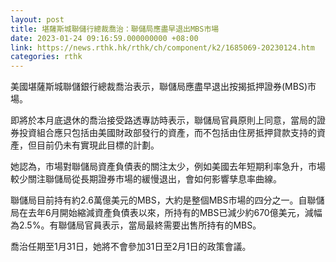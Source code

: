 ```yaml
---
layout: post
title: 堪薩斯城聯儲行總裁喬治：聯儲局應盡早退出MBS市場
date: 2023-01-24 09:16:59.000000000 +08:00
link: https://news.rthk.hk/rthk/ch/component/k2/1685069-20230124.htm
categories: rthk
---
```


美國堪薩斯城聯儲銀行總裁喬治表示，聯儲局應盡早退出按揭抵押證券(MBS)市場。

即將於本月底退休的喬治接受路透專訪時表示，聯儲局官員原則上同意，當局的證券投資組合應只包括由美國財政部發行的資產，而不包括由住房抵押貸款支持的資產，但目前仍未有實現此目標的計劃。

她認為，市場對聯儲局資產負債表的關注太少，例如美國去年短期利率急升，市場較少關注聯儲局從長期證券市場的緩慢退出，會如何影響孳息率曲線。

聯儲局目前持有約2.6萬億美元的MBS，大約是整個MBS市場的四分之一。自聯儲局在去年6月開始縮減資產負債表以來，所持有的MBS已減少約670億美元，減幅為2.5%。有聯儲局官員表示，當局最終需要出售所持有的MBS。

喬治任期至1月31日，她將不會參加31日至2月1日的政策會議。
